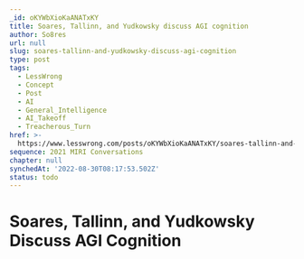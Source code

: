 ```yaml
---
_id: oKYWbXioKaANATxKY
title: Soares, Tallinn, and Yudkowsky discuss AGI cognition
author: So8res
url: null
slug: soares-tallinn-and-yudkowsky-discuss-agi-cognition
type: post
tags:
  - LessWrong
  - Concept
  - Post
  - AI
  - General_Intelligence
  - AI_Takeoff
  - Treacherous_Turn
href: >-
  https://www.lesswrong.com/posts/oKYWbXioKaANATxKY/soares-tallinn-and-yudkowsky-discuss-agi-cognition
sequence: 2021 MIRI Conversations
chapter: null
synchedAt: '2022-08-30T08:17:53.502Z'
status: todo
---
```


# Soares, Tallinn, and Yudkowsky Discuss AGI Cognition
